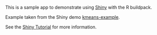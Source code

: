 This is a sample app to demonstrate using [Shiny](http://shiny.rstudio.com/) with the R buildpack.

Example taken from the Shiny demo [kmeans-example](http://shiny.rstudio.com/gallery/kmeans-example.html).

See the [Shiny Tutorial](http://rstudio.github.io/shiny/tutorial/#hello-shiny) for more information.
